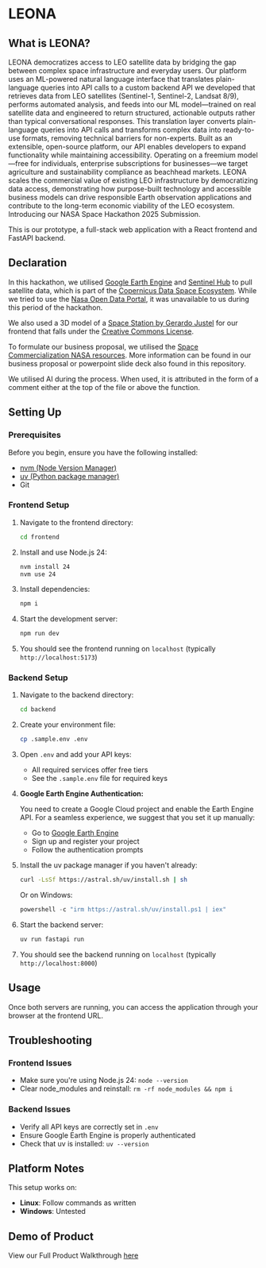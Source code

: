 # LEONA

## What is LEONA? 
LEONA democratizes access to LEO satellite data by bridging the gap between complex space infrastructure and everyday users. Our platform uses an ML-powered natural language interface that translates plain-language queries into API calls to a custom backend API we developed that retrieves data from LEO satellites (Sentinel-1, Sentinel-2, Landsat 8/9), performs automated analysis, and feeds into our ML model—trained on real satellite data and engineered to return structured, actionable outputs rather than typical conversational responses. This translation layer converts plain-language queries into API calls and transforms complex data into ready-to-use formats, removing technical barriers for non-experts. Built as an extensible, open-source platform, our API enables developers to expand functionality while maintaining accessibility. Operating on a freemium model—free for individuals, enterprise subscriptions for businesses—we target agriculture and sustainability compliance as beachhead markets. LEONA scales the commercial value of existing LEO infrastructure by democratizing data access, demonstrating how purpose-built technology and accessible business models can drive responsible Earth observation applications and contribute to the long-term economic viability of the LEO ecosystem.
Introducing our NASA Space Hackathon 2025 Submission.

This is our prototype, a full-stack web application with a React frontend and FastAPI backend.

## Declaration

In this hackathon, we utilised [Google Earth Engine](https://earthengine.google.com/) and [Sentinel Hub](https://www.sentinel-hub.com/) to pull satellite data, which is part of the [Copernicus Data Space Ecosystem](https://dataspace.copernicus.eu/). While we tried to use the [Nasa Open Data Portal](https://data.nasa.gov/dataset/), it was unavailable to us during this period of the hackathon.

We also used a 3D model of a [Space Station by Gerardo Justel](https://www.fab.com/listings/9042d765-4f32-4ef3-892a-aca6c14f8f60) for our frontend that falls under the [Creative Commons License](https://creativecommons.org/licenses/by/4.0/).

To formulate our business proposal, we utilised the [Space Commercialization NASA resources](https://www.nasa.gov/headquarters/library/find/bibliographies/space-commercialization/). More information can be found in our business proposal or powerpoint slide deck also found in this repository.

We utilised AI during the process. When used, it is attributed in the form of a comment either at the top of the file or above the function.

## Setting Up
### Prerequisites

Before you begin, ensure you have the following installed:
- [nvm (Node Version Manager)](https://github.com/nvm-sh/nvm#installing-and-updating)
- [uv (Python package manager)](https://docs.astral.sh/uv/getting-started/installation/)
- Git


### Frontend Setup

1. Navigate to the frontend directory:
   ```bash
   cd frontend
   ```

2. Install and use Node.js 24:
   ```bash
   nvm install 24
   nvm use 24
   ```

3. Install dependencies:
   ```bash
   npm i
   ```

4. Start the development server:
   ```bash
   npm run dev
   ```

5. You should see the frontend running on `localhost` (typically `http://localhost:5173`)

### Backend Setup

1. Navigate to the backend directory:
   ```bash
   cd backend
   ```

2. Create your environment file:
   ```bash
   cp .sample.env .env
   ```

3. Open `.env` and add your API keys:
   - All required services offer free tiers
   - See the `.sample.env` file for required keys

4. **Google Earth Engine Authentication:**
   
   You need to create a Google Cloud project and enable the Earth Engine API.
   For a seamless experience, we suggest that you set it up manually:
   - Go to [Google Earth Engine](https://code.earthengine.google.com/)
   - Sign up and register your project
   - Follow the authentication prompts

5. Install the uv package manager if you haven't already:
   ```bash
   curl -LsSf https://astral.sh/uv/install.sh | sh
   ```
   
   Or on Windows:
   ```powershell
   powershell -c "irm https://astral.sh/uv/install.ps1 | iex"
   ```

6. Start the backend server:
   ```bash
   uv run fastapi run
   ```

7. You should see the backend running on `localhost` (typically `http://localhost:8000`)

## Usage

Once both servers are running, you can access the application through your browser at the frontend URL.

## Troubleshooting

### Frontend Issues
- Make sure you're using Node.js 24: `node --version`
- Clear node_modules and reinstall: `rm -rf node_modules && npm i`

### Backend Issues
- Verify all API keys are correctly set in `.env`
- Ensure Google Earth Engine is properly authenticated
- Check that uv is installed: `uv --version`

## Platform Notes

This setup works on:
- **Linux**: Follow commands as written
- **Windows**: Untested

## Demo of Product
View our Full Product Walkthrough [here](https://youtu.be/N1v4GvBZzVQ)